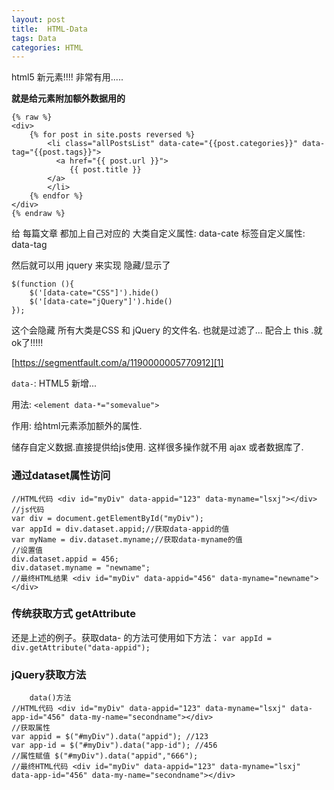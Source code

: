 ```yaml
---
layout: post
title:  HTML-Data
tags: Data
categories: HTML
---
```

html5 新元素!!!! 非常有用.....

**就是给元素附加额外数据用的**



	{% raw %}
	<div>
	    {% for post in site.posts reversed %}
	        <li class="allPostsList" data-cate="{{post.categories}}" data-tag="{{post.tags}}">
	          <a href="{{ post.url }}">
	             {{ post.title }} 
	        </a>
	        </li>
	    {% endfor %}
	</div>
	{% endraw %}


给 每篇文章 都加上自己对应的 
大类自定义属性: data-cate
标签自定义属性: data-tag

然后就可以用 jquery 来实现 隐藏/显示了



	$(function (){
	    $('[data-cate="CSS"]').hide()
	    $('[data-cate="jQuery"]').hide()
	});

这个会隐藏  所有大类是CSS 和 jQuery 的文件名.
也就是过滤了...
配合上 this .就ok了!!!!!









[https://segmentfault.com/a/1190000005770912][1]


`data-`:  HTML5 新增...

用法:
`<element data-*="somevalue">`



作用:
给html元素添加额外的属性.

储存自定义数据.直接提供给js使用. 
这样很多操作就不用 ajax 或者数据库了.




### 通过dataset属性访问  

	//HTML代码 <div id="myDiv" data-appid="123" data-myname="lsxj"></div>
	//js代码
	var div = document.getElementById("myDiv");
	var appId = div.dataset.appid;//获取data-appid的值
	var myName = div.dataset.myname;//获取data-myname的值
	//设置值
	div.dataset.appid = 456;
	div.dataset.myname = "newname";
	//最终HTML结果 <div id="myDiv" data-appid="456" data-myname="newname"></div>

  




### 传统获取方式 getAttribute
还是上述的例子。获取data- 的方法可使用如下方法：
`var appId = div.getAttribute("data-appid");`





### jQuery获取方法
	    data()方法
	//HTML代码 <div id="myDiv" data-appid="123" data-myname="lsxj" data-app-id="456" data-my-name="secondname"></div>
	//获取属性
	var appid = $("#myDiv").data("appid"); //123
	var app-id = $("#myDiv").data("app-id"); //456
	//属性赋值 $("#myDiv").data("appid","666");
	//最终HTML代码 <div id="myDiv" data-appid="123" data-myname="lsxj" data-app-id="456" data-my-name="secondname"></div>





[1]:	https://segmentfault.com/a/1190000005770912